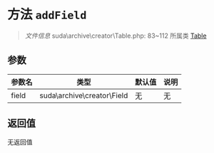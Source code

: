 # 方法 `addField`

> *文件信息* suda\archive\creator\Table.php: 83~112
> 所属类 [Table](../Table.md)




## 参数


| 参数名 | 类型 | 默认值 | 说明 |
|--------|-----|-------|-------|
| field |  suda\archive\creator\Field | 无 | 无 |



## 返回值

无返回值
